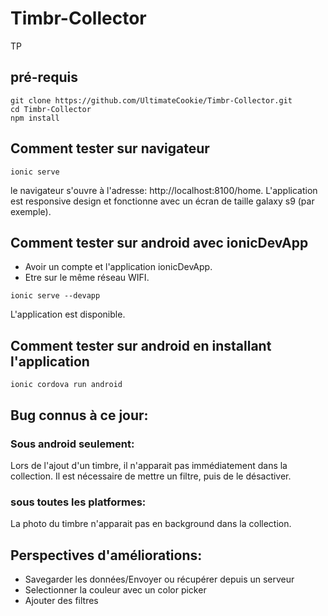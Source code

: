 # Timbr-Collector
TP

## pré-requis
```
git clone https://github.com/UltimateCookie/Timbr-Collector.git
cd Timbr-Collector
npm install
```

## Comment tester sur navigateur
```
ionic serve
```
le navigateur s'ouvre à l'adresse: http://localhost:8100/home.
L'application est responsive design et fonctionne avec un écran de taille galaxy s9 (par exemple).

## Comment tester sur android avec ionicDevApp
- Avoir un compte et l'application ionicDevApp.
- Etre sur le même réseau WIFI.
```
ionic serve --devapp
```
L'application est disponible.

## Comment tester sur android en installant l'application
```
ionic cordova run android
```

## Bug connus à ce jour:

### Sous android seulement:
Lors de l'ajout d'un timbre, il n'apparait pas immédiatement dans la collection.
Il est nécessaire de mettre un filtre, puis de le désactiver.

### sous toutes les platformes:
La photo du timbre n'apparait pas en background dans la collection.


## Perspectives d'améliorations:
- Savegarder les données/Envoyer ou récupérer depuis un serveur
- Selectionner la couleur avec un color picker
- Ajouter des filtres


